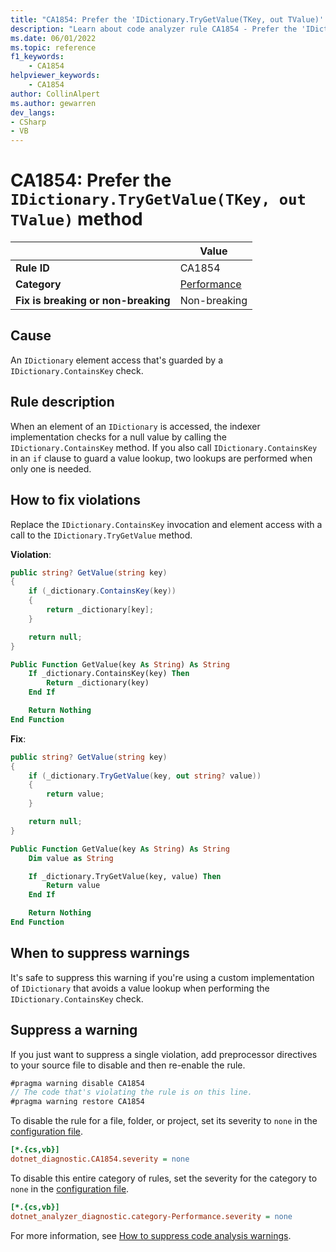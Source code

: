 ```yaml
---
title: "CA1854: Prefer the 'IDictionary.TryGetValue(TKey, out TValue)' method"
description: "Learn about code analyzer rule CA1854 - Prefer the 'IDictionary.TryGetValue(TKey, out TValue)' method"
ms.date: 06/01/2022
ms.topic: reference
f1_keywords:
    - CA1854
helpviewer_keywords:
    - CA1854
author: CollinAlpert
ms.author: gewarren
dev_langs:
- CSharp
- VB
---
```


# CA1854: Prefer the `IDictionary.TryGetValue(TKey, out TValue)` method

| | Value |
|-|-|
| **Rule ID** |CA1854|
| **Category** |[Performance](performance-warnings.md)|
| **Fix is breaking or non-breaking** |Non-breaking|

## Cause

An `IDictionary` element access that's guarded by a `IDictionary.ContainsKey` check.

## Rule description

When an element of an `IDictionary` is accessed, the indexer implementation checks for a null value by calling the `IDictionary.ContainsKey` method. If you also call `IDictionary.ContainsKey` in an `if` clause to guard a value lookup, two lookups are performed when only one is needed.

## How to fix violations

Replace the `IDictionary.ContainsKey` invocation and element access with a call to the `IDictionary.TryGetValue` method.

**Violation**:

```csharp
public string? GetValue(string key)
{
    if (_dictionary.ContainsKey(key))
    {
        return _dictionary[key];
    }

    return null;
}
```

```vb
Public Function GetValue(key As String) As String
    If _dictionary.ContainsKey(key) Then
        Return _dictionary(key)
    End If

    Return Nothing
End Function
```

**Fix**:

```csharp
public string? GetValue(string key)
{
    if (_dictionary.TryGetValue(key, out string? value))
    {
        return value;
    }

    return null;
}
```

```vb
Public Function GetValue(key As String) As String
    Dim value as String

    If _dictionary.TryGetValue(key, value) Then
        Return value
    End If

    Return Nothing
End Function
```

## When to suppress warnings

It's safe to suppress this warning if you're using a custom implementation of `IDictionary` that avoids a value lookup when performing the `IDictionary.ContainsKey` check.

## Suppress a warning

If you just want to suppress a single violation, add preprocessor directives to your source file to disable and then re-enable the rule.

```csharp
#pragma warning disable CA1854
// The code that's violating the rule is on this line.
#pragma warning restore CA1854
```

To disable the rule for a file, folder, or project, set its severity to `none` in the [configuration file](../configuration-files.md).

```ini
[*.{cs,vb}]
dotnet_diagnostic.CA1854.severity = none
```

To disable this entire category of rules, set the severity for the category to `none` in the [configuration file](../configuration-files.md).

```ini
[*.{cs,vb}]
dotnet_analyzer_diagnostic.category-Performance.severity = none
```

For more information, see [How to suppress code analysis warnings](../suppress-warnings.md).
